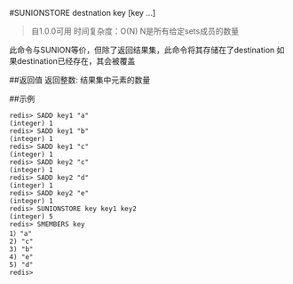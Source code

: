 #SUNIONSTORE destnation key [key ...]

>自1.0.0可用
时间复杂度：O(N) N是所有给定sets成员的数量

此命令与SUNION等价，但除了返回结果集，此命令将其存储在了destination
如果destination已经存在，其会被覆盖

##返回值
返回整数: 结果集中元素的数量

##示例
    
    redis> SADD key1 "a"
    (integer) 1
    redis> SADD key1 "b"
    (integer) 1
    redis> SADD key1 "c"
    (integer) 1
    redis> SADD key2 "c"
    (integer) 1
    redis> SADD key2 "d"
    (integer) 1
    redis> SADD key2 "e"
    (integer) 1
    redis> SUNIONSTORE key key1 key2
    (integer) 5
    redis> SMEMBERS key
    1）"a"
    2) "c"
    3) "b"
    4) "e"
    5) "d"
    redis>